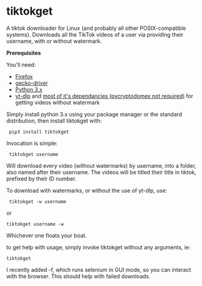 # tiktokget
A tiktok downloader for Linux (and probably all other POSIX-compatible systems). Downloads all the TikTok videos of a user via providing their username, with or without watermark.

**Prerequisites**

You'll need:

 * [Firefox](https://www.mozilla.org/en-US/firefox/new/)
 * [gecko-driver](https://github.com/mozilla/geckodriver/releases)
 * [Python 3.x](https://www.python.org/)
 * [yt-dlp](https://github.com/yt-dlp/yt-dlp/) and [most of it's dependancies (pycryptodomex not required)](https://github.com/yt-dlp/yt-dlp/blob/master/requirements.txt) for getting videos without watermark
 
 Simply install python 3.x using your package manager or the standard distribution, then install tiktokget with:
 
     pip3 install tiktokget
 
 Invocation is simple:
 
     tiktokget username
 
 Will download every video (without watermarks) by username, into a folder, also named after their username.
 The videos will be titled their title in tiktok, prefixed by their ID number.

 To download with watermarks, or without the use of yt-dlp, use:

     tiktokget -w username

or

    tiktokget username -w

Whichever one floats your boat.
 
to get help with usage, simply invoke tiktokget without any arguments, ie:

    tiktokget

I recently added -f, which runs selenium in GUI mode, so you can interact with the browser. This should help with failed downloads.
